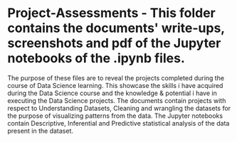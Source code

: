# Project-Assessments - This folder contains the documents' write-ups, screenshots and pdf of the Jupyter notebooks of the .ipynb files.
The purpose of these files are to reveal the projects completed during the course of Data Science learning.
This showcase the skills i have acquired during the Data Science course and the knowledge & potential i have in executing the Data Science projects.
The documents contain projects with respect to Understanding Datasets, Cleaning and wrangling the datasets for the purpose of visualizing patterns from the data.
The Jupyter notebooks contain Descriptive, Inferential and Predictive statistical analysis of the data present in the dataset.
